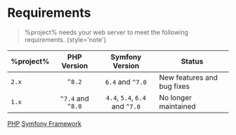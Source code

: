 # Requirements

> %project% needs your web server to meet the following requirements.
> {style='note'}

| **%project%** |  **PHP Version**  |      **Symfony Version**       | **Status**                 |
|---------------|:-----------------:|:------------------------------:|----------------------------|
| `2.x`         |      `^8.2`       |        `6.4` and `^7.0`        | New features and bug fixes |
| `1.x`         | `^7.4` and `^8.0` | `4.4`, `5.4`, `6.4` and `^7.0` | No longer maintained       |

<seealso>
  <category ref="related">
    <a href="Installation.md" />
    <a href="Configuration.md" />
  </category>
  <category ref="external">
    <a href="https://www.php.net">PHP</a>
    <a href="https://www.symfony.com">Symfony Framework</a>
  </category>
</seealso>
